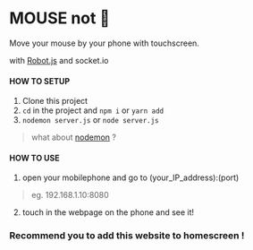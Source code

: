 # MOUSE not 🐹

Move your mouse by your phone with touchscreen.

with [Robot.js](http://robotjs.io/) and socket.io

#### HOW TO SETUP
1. Clone this project
2. ```cd``` in the project and ```npm i``` or ```yarn add```
3. ```nodemon server.js``` or ```node server.js```
> what about [nodemon](http://nodemon.io) ?

#### HOW TO USE
1. open your mobilephone and go to (your_IP_address):(port) 
> eg. 192.168.1.10:8080
2. touch in the webpage on the phone and see it!


### __Recommend you to add this website to homescreen !__